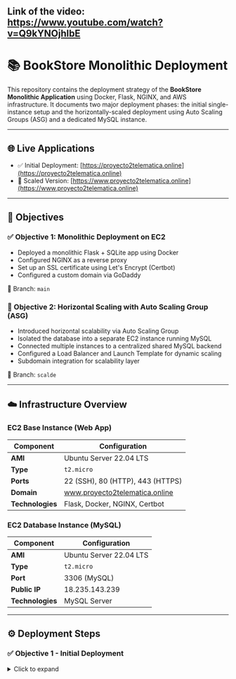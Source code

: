 ## Link of the video: https://www.youtube.com/watch?v=Q9kYNOjhlbE
# 📚 BookStore Monolithic Deployment

This repository contains the deployment strategy of the **BookStore Monolithic Application** using Docker, Flask, NGINX, and AWS infrastructure. It documents two major deployment phases: the initial single-instance setup and the horizontally-scaled deployment using Auto Scaling Groups (ASG) and a dedicated MySQL instance.

---

## 🌐 Live Applications

- ✅ Initial Deployment: [https://proyecto2telematica.online](https://proyecto2telematica.online)  
- 🔁 Scaled Version: [https://www.proyecto2telematica.online](https://www.proyecto2telematica.online)

---

## 📌 Objectives

### ✅ Objective 1: Monolithic Deployment on EC2

- Deployed a monolithic Flask + SQLite app using Docker
- Configured NGINX as a reverse proxy
- Set up an SSL certificate using Let's Encrypt (Certbot)
- Configured a custom domain via GoDaddy

📁 Branch: `main`

### 🔁 Objective 2: Horizontal Scaling with Auto Scaling Group (ASG)

- Introduced horizontal scalability via Auto Scaling Group
- Isolated the database into a separate EC2 instance running MySQL
- Connected multiple instances to a centralized shared MySQL backend
- Configured a Load Balancer and Launch Template for dynamic scaling
- Subdomain integration for scalability layer

📁 Branch: `scalde`

---

## ☁️ Infrastructure Overview

### EC2 Base Instance (Web App)

| Component         | Configuration                         |
|------------------|----------------------------------------|
| **AMI**           | Ubuntu Server 22.04 LTS               |
| **Type**          | `t2.micro`                            |
| **Ports**         | 22 (SSH), 80 (HTTP), 443 (HTTPS)      |
| **Domain**        | www.proyecto2telematica.online        |
| **Technologies**  | Flask, Docker, NGINX, Certbot         |

### EC2 Database Instance (MySQL)

| Component         | Configuration                         |
|------------------|----------------------------------------|
| **AMI**           | Ubuntu Server 22.04 LTS               |
| **Type**          | `t2.micro`                            |
| **Port**          | 3306 (MySQL)                          |
| **Public IP**     | 18.235.143.239                        |
| **Technologies**  | MySQL Server                          |

---

## ⚙️ Deployment Steps

### ✅ Objective 1 - Initial Deployment

<details>
<summary>Click to expand</summary>

1. **Create EC2 Instance**  
2. **Install Dependencies**
```bash
sudo apt update
sudo apt install -y docker.io docker-compose nginx certbot python3-certbot-nginx
sudo systemctl enable docker
sudo usermod -aG docker $USER 
```
4. Deploy App
```bash
git clone https://github.com/<usuario>/bookstore-monolitica.git
cd Transformation-Monolitih-To-Distributed
docker-compose up -d
```

6. Configure Domain and NGINX
```bash
(see /etc/nginx/sites-available/bookstore for full config)
```
8. Enable HTTPS
```bash
sudo certbot --nginx -d proyecto2telematica.online
```

ARCHITECHTURE:
![image](https://github.com/user-attachments/assets/3beb53d2-e160-4e3f-acc2-ea202805672e)


🔁 Objective 2 - Scaled Deployment
<details> <summary>Click to expand</summary>
🔄 Backend Changes
Removed internal MySQL from docker-compose.yml

Modified app.py and config.py:
```bash

app.config['SQLALCHEMY_DATABASE_URI'] = 'mysql+pymysql://admin:password@18.235.143.239:3306/bookstore'
```
🗄 MySQL EC2 Configuration

1.Create EC2 Instance

2.Install MySQL
```bash
sudo apt update
sudo apt install -y mysql-server
```
3. Allow Remote Connections
```bash
sudo nano /etc/mysql/mysql.conf.d/mysqld.cnf
# Change bind-address to 0.0.0.0
sudo systemctl restart mysql
```
4. Create DB and User
```bash
CREATE DATABASE bookstore;
CREATE USER 'admin'@'%' IDENTIFIED BY 'TuClaveSegura';
GRANT ALL PRIVILEGES ON bookstore.* TO 'admin'@'%';
FLUSH PRIVILEGES;
```
☁️ Auto Scaling Group (ASG)
Launch Template: Created from the base EC2 instance image

Custom AMI: Built from EC2 base for autoscaling

Load Balancer: Configured with HTTP/HTTPS listener and target groups

ASG Configuration:

Min: 1 instance

Max: 3 instances

Trigger: CPU usage > 80%

Health check & replacement enabled

Spread across multiple availability zones

🌐 Subdomain Configuration
Subdomain: www.proyecto2telematica.online

Configured A record pointing to the Load Balancer

NGINX updated to handle subdomain traffic

SSL certificate:
```bash
sudo certbot --nginx -d www.proyecto2telematica.online
```

ARCHITECHTURE: 
![image](https://github.com/user-attachments/assets/8b98a4d3-6d74-48c6-a2e9-defc6e12b299)

